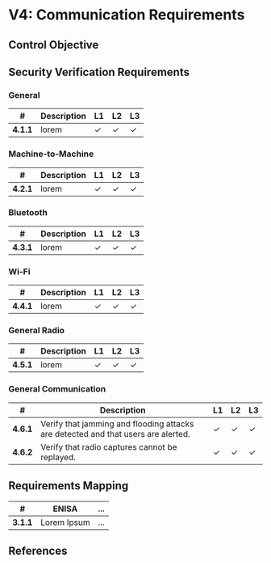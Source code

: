 # V4: Communication Requirements

## Control Objective

## Security Verification Requirements

### General

| # | Description | L1 | L2 | L3 |
| --  | ---------------------- | - | - | - |
| **4.1.1** | lorem | ✓ | ✓ | ✓ |

### Machine-to-Machine

| # | Description | L1 | L2 | L3 |
| --  | ---------------------- | - | - | - |
| **4.2.1** | lorem | ✓ | ✓ | ✓ |

### Bluetooth

| # | Description | L1 | L2 | L3 |
| --  | ---------------------- | - | - | - |
| **4.3.1** | lorem | ✓ | ✓ | ✓ |

### Wi-Fi

| # | Description | L1 | L2 | L3 |
| --  | ---------------------- | - | - | - |
| **4.4.1** | lorem | ✓ | ✓ | ✓ |

### General Radio

| # | Description | L1 | L2 | L3 |
| --  | ---------------------- | - | - | - |
| **4.5.1** | lorem | ✓ | ✓ | ✓ |

### General Communication

| # | Description | L1 | L2 | L3 |
| --  | ---------------------- | - | - | - |
| **4.6.1** | Verify that jamming and flooding attacks are detected and that users are alerted. | ✓ | ✓ | ✓ |
| **4.6.2** | Verify that radio captures cannot be replayed. | ✓ | ✓ | ✓ |


## Requirements Mapping

| # | ENISA | ... |
| -- | ---------------------- | ---------------------- |
|**3.1.1** | Lorem Ipsum | ... |

## References
